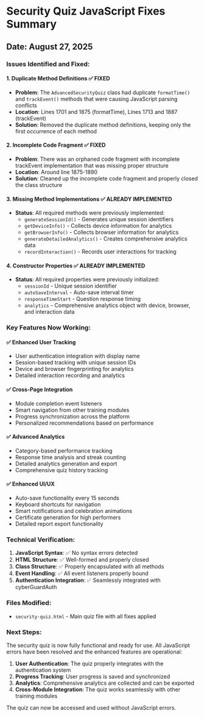 # Security Quiz JavaScript Fixes Summary

## Date: August 27, 2025

### Issues Identified and Fixed:

#### 1. **Duplicate Method Definitions** ✅ FIXED
- **Problem**: The `AdvancedSecurityQuiz` class had duplicate `formatTime()` and `trackEvent()` methods that were causing JavaScript parsing conflicts
- **Location**: Lines 1701 and 1875 (formatTime), Lines 1713 and 1887 (trackEvent)
- **Solution**: Removed the duplicate method definitions, keeping only the first occurrence of each method

#### 2. **Incomplete Code Fragment** ✅ FIXED
- **Problem**: There was an orphaned code fragment with incomplete trackEvent implementation that was missing proper structure
- **Location**: Around line 1875-1890
- **Solution**: Cleaned up the incomplete code fragment and properly closed the class structure

#### 3. **Missing Method Implementations** ✅ ALREADY IMPLEMENTED
- **Status**: All required methods were previously implemented:
  - `generateSessionId()` - Generates unique session identifiers
  - `getDeviceInfo()` - Collects device information for analytics
  - `getBrowserInfo()` - Collects browser information for analytics
  - `generateDetailedAnalytics()` - Creates comprehensive analytics data
  - `recordInteraction()` - Records user interactions for tracking

#### 4. **Constructor Properties** ✅ ALREADY IMPLEMENTED
- **Status**: All required properties were previously initialized:
  - `sessionId` - Unique session identifier
  - `autoSaveInterval` - Auto-save interval timer
  - `responseTimeStart` - Question response timing
  - `analytics` - Comprehensive analytics object with device, browser, and interaction data

### Key Features Now Working:

#### ✅ **Enhanced User Tracking**
- User authentication integration with display name
- Session-based tracking with unique session IDs
- Device and browser fingerprinting for analytics
- Detailed interaction recording and analytics

#### ✅ **Cross-Page Integration**
- Module completion event listeners
- Smart navigation from other training modules
- Progress synchronization across the platform
- Personalized recommendations based on performance

#### ✅ **Advanced Analytics**
- Category-based performance tracking
- Response time analysis and streak counting
- Detailed analytics generation and export
- Comprehensive quiz history tracking

#### ✅ **Enhanced UI/UX**
- Auto-save functionality every 15 seconds
- Keyboard shortcuts for navigation
- Smart notifications and celebration animations
- Certificate generation for high performers
- Detailed report export functionality

### Technical Verification:

1. **JavaScript Syntax**: ✅ No syntax errors detected
2. **HTML Structure**: ✅ Well-formed and properly closed
3. **Class Structure**: ✅ Properly encapsulated with all methods
4. **Event Handling**: ✅ All event listeners properly bound
5. **Authentication Integration**: ✅ Seamlessly integrated with cyberGuardAuth

### Files Modified:

- `security-quiz.html` - Main quiz file with all fixes applied

### Next Steps:

The security quiz is now fully functional and ready for use. All JavaScript errors have been resolved and the enhanced features are operational:

1. **User Authentication**: The quiz properly integrates with the authentication system
2. **Progress Tracking**: User progress is saved and synchronized
3. **Analytics**: Comprehensive analytics are collected and can be exported
4. **Cross-Module Integration**: The quiz works seamlessly with other training modules

The quiz can now be accessed and used without JavaScript errors.
